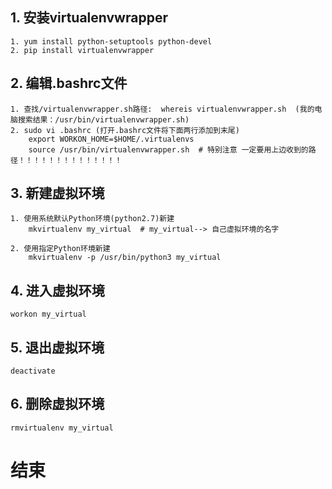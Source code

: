 
## 1. 安装virtualenvwrapper
  	1. yum install python-setuptools python-devel
  	2. pip install virtualenvwrapper
## 2. 编辑.bashrc文件
	1. 查找/virtualenvwrapper.sh路径:  whereis virtualenvwrapper.sh  (我的电脑搜索结果：/usr/bin/virtualenvwrapper.sh)
	2. sudo vi .bashrc (打开.bashrc文件将下面两行添加到末尾)
		export WORKON_HOME=$HOME/.virtualenvs
		source /usr/bin/virtualenvwrapper.sh  # 特别注意 一定要用上边收到的路径！！！！！！！！！！！！！！
	
## 3. 新建虚拟环境
	1. 使用系统默认Python环境(python2.7)新建
		mkvirtualenv my_virtual  # my_virtual--> 自己虚拟环境的名字
		
	2. 使用指定Python环境新建
		mkvirtualenv -p /usr/bin/python3 my_virtual
	
## 4. 进入虚拟环境
	workon my_virtual
	
	
## 5. 退出虚拟环境
	deactivate
	
## 6. 删除虚拟环境
	rmvirtualenv my_virtual


# 结束
